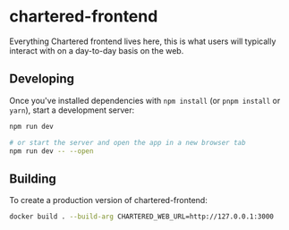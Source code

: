 # chartered-frontend

Everything Chartered frontend lives here, this is what users will typically
interact with on a day-to-day basis on the web.

## Developing

Once you've installed dependencies with `npm install` (or `pnpm install` or `yarn`), start a development server:

```bash
npm run dev

# or start the server and open the app in a new browser tab
npm run dev -- --open
```

## Building

To create a production version of chartered-frontend:

```bash
docker build . --build-arg CHARTERED_WEB_URL=http://127.0.0.1:3000
```
